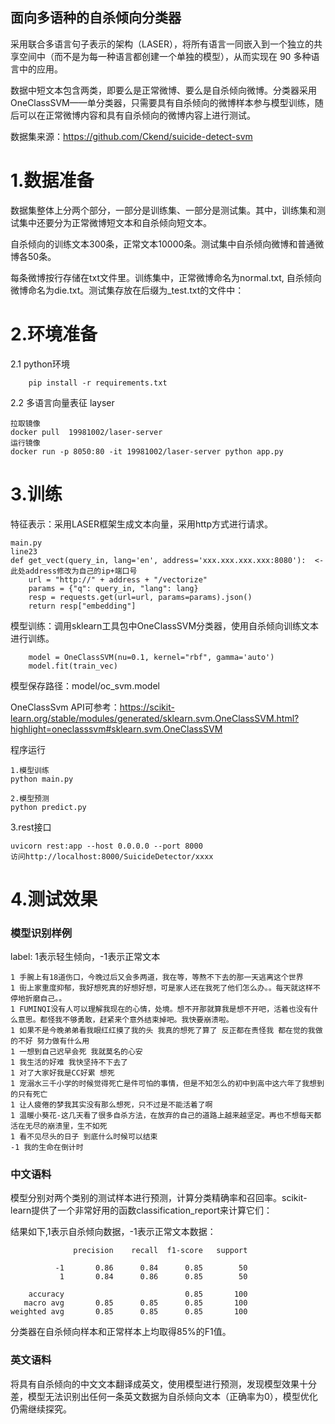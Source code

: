 ## 面向多语种的自杀倾向分类器

采用联合多语言句子表示的架构（LASER），将所有语言一同嵌入到一个独立的共享空间中（而不是为每一种语言都创建一个单独的模型），从而实现在 90 多种语言中的应用。

数据中短文本包含两类，即要么是正常微博、要么是自杀倾向微博。分类器采用OneClassSVM——单分类器，只需要具有自杀倾向的微博样本参与模型训练，随后可以在正常微博内容和具有自杀倾向的微博内容上进行测试。

数据集来源：https://github.com/Ckend/suicide-detect-svm

# 1.数据准备
数据集整体上分两个部分，一部分是训练集、一部分是测试集。其中，训练集和测试集中还要分为正常微博短文本和自杀倾向短文本。

自杀倾向的训练文本300条，正常文本10000条。测试集中自杀倾向微博和普通微博各50条。

每条微博按行存储在txt文件里。训练集中，正常微博命名为normal.txt, 自杀倾向微博命名为die.txt。测试集存放在后缀为_test.txt的文件中：

# 2.环境准备
2.1 python环境
```
    pip install -r requirements.txt
```

2.2 多语言向量表征 layser
```
拉取镜像
docker pull  19981002/laser-server
运行镜像
docker run -p 8050:80 -it 19981002/laser-server python app.py
```

# 3.训练
特征表示：采用LASER框架生成文本向量，采用http方式进行请求。
```
main.py
line23
def get_vect(query_in, lang='en', address='xxx.xxx.xxx.xxx:8080'):  <-此处address修改为自己的ip+端口号
    url = "http://" + address + "/vectorize"
    params = {"q": query_in, "lang": lang}
    resp = requests.get(url=url, params=params).json()
    return resp["embedding"]
```

模型训练：调用sklearn工具包中OneClassSVM分类器，使用自杀倾向训练文本进行训练。

```
    model = OneClassSVM(nu=0.1, kernel="rbf", gamma='auto')
    model.fit(train_vec)
```
模型保存路径：model/oc_svm.model

OneClassSvm API可参考：https://scikit-learn.org/stable/modules/generated/sklearn.svm.OneClassSVM.html?highlight=oneclasssvm#sklearn.svm.OneClassSVM

程序运行
```
1.模型训练
python main.py

2.模型预测
python predict.py
```

3.rest接口
```commandline
uvicorn rest:app --host 0.0.0.0 --port 8000
访问http://localhost:8000/SuicideDetector/xxxx
```


# 4.测试效果

### 模型识别样例
label:
1表示轻生倾向，-1表示正常文本
```
1 手腕上有18道伤口，今晚过后又会多两道，我在等，等熬不下去的那一天逃离这个世界
1 街上家重度抑郁，我好想死真的好想好想，可是家人还在我死了他们怎么办。。每天就这样不停地折磨自己。。
1 FUMINQI没有人可以理解我现在的心情，处境。想不开那就算我是想不开吧，活着也没有什么意思。都怪我不够勇敢，赶紧来个意外结束掉吧。我快要崩溃啦。
1 如果不是今晚弟弟看我眼红红摸了我的头 我真的想死了算了 反正都在责怪我 都在觉的我做的不好 努力做有什么用
1 一想到自己迟早会死 我就莫名的心安
1 我生活的好难 我快坚持不下去了
1 对了大家好我是CC好累 想死
1 宠溺水三千小学的时候觉得死亡是件可怕的事情，但是不知怎么的初中到高中这六年了我想到的只有死亡
1 让人疲倦的梦我其实没有那么想死，只不过是不能活着了啊
1 温暖小葵花-这几天看了很多自杀方法，在放弃的自己的道路上越来越坚定。再也不想每天都活在无尽的崩溃里，生不如死
1 看不见尽头的日子 到底什么时候可以结束
-1 我的生命在倒计时
```

### 中文语料

模型分别对两个类别的测试样本进行预测，计算分类精确率和召回率。scikit-learn提供了一个非常好用的函数classification_report来计算它们：

 
结果如下,1表示自杀倾向数据，-1表示正常文本数据：
```
              precision    recall  f1-score   support

          -1       0.86      0.84      0.85        50
           1       0.84      0.86      0.85        50

    accuracy                           0.85       100
   macro avg       0.85      0.85      0.85       100
weighted avg       0.85      0.85      0.85       100
```

分类器在自杀倾向样本和正常样本上均取得85%的F1值。


### 英文语料

将具有自杀倾向的中文文本翻译成英文，使用模型进行预测，发现模型效果十分差，模型无法识别出任何一条英文数据为自杀倾向文本（正确率为0），模型优化仍需继续探究。